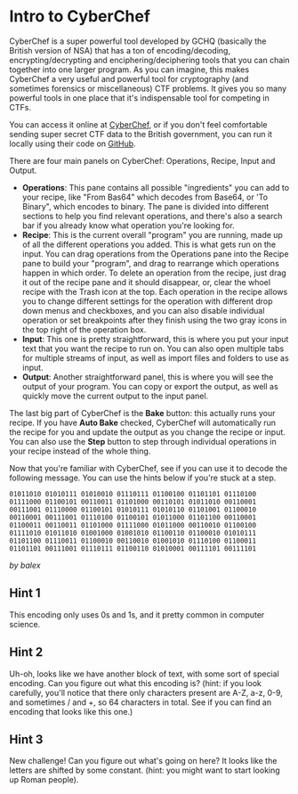 # Intro to CyberChef

CyberChef is a super powerful tool developed by GCHQ (basically the British version of NSA) that has a ton of encoding/decoding, encrypting/decrypting and enciphering/deciphering tools that you can chain together into one larger program. As you can imagine, this makes CyberChef a very useful and powerful tool for cryptography (and sometimes forensics or miscellaneous) CTF problems. It gives you so many powerful tools in one place that it's indispensable tool for competing in CTFs.

You can access it online at [CyberChef](https://gchq.github.io/CyberChef/), or if you don't feel comfortable sending super secret CTF data to the British government, you can run it locally using their code on [GitHub](https://github.com/gchq/CyberChef).

There are four main panels on CyberChef: Operations, Recipe, Input and Output.
- **Operations**: This pane contains all possible "ingredients" you can add to your recipe, like "From Bas64" which decodes from Base64, or 'To Binary", which encodes to binary. The pane is divided into different sections to help you find relevant operations, and there's also a search bar if you already know what operation you're looking for.
- **Recipe**: This is the current overall "program" you are running, made up of all the different operations you added. This is what gets run on the input. You can drag operations from the Operations pane into the Recipe pane to build your "program", and drag to rearrange which operations happen in which order. To delete an operation from the recipe, just drag it out of the recipe pane and it should disappear, or, clear the whoel recipe with the Trash icon at the top. Each operation in the recipe allows you to change different settings for the operation with different drop down menus and checkboxes, and you can also disable individual operation or set breakpoints after they finish using the two gray icons in the top right of the operation box.
- **Input**: This one is pretty straightforward, this is where you put your input text that you want the recipe to run on. You can also open multiple tabs for multiple streams of input, as well as import files and folders to use as input.
- **Output**: Another straightforward panel, this is where you will see the output of your program. You can copy or export the output, as well as quickly move the current output to the input panel.

The last big part of CyberChef is the **Bake** button: this actually runs your recipe. If you have **Auto Bake** checked, CyberChef will automatically run the recipe for you and update the output as you change the recipe or input. You can also use the **Step** button to step through individual operations in your recipe instead of the whole thing.

Now that you're familiar with CyberChef, see if you can use it to decode the following message. You can use the hints below if you're stuck at a step.

```
01011010 01010111 01010010 01110111 01100100 01101101 01110100 01111000 01100101 00110011 01101000 00110101 01011010 00110001 00111001 01110000 01100101 01010111 01010110 01101001 01100010 00110001 00111001 01110100 01100101 01011000 01101100 00110001 01100011 00110011 01101000 01111000 01011000 00110010 01100100 01111010 01011010 01001000 01001010 01100110 01100010 01010111 01101100 01110011 01100010 00110010 01001010 01110100 01100011 01101101 00111001 01110111 01100110 01010001 00111101 00111101
```

_by balex_

## Hint 1

This encoding only uses 0s and 1s, and it pretty common in computer science.

## Hint 2

Uh-oh, looks like we have another block of text, with some sort of special encoding. Can you figure out what this encoding is? (hint: if you look carefully, you\'ll notice that there only characters present are A-Z, a-z, 0-9, and sometimes / and +, so 64 characters in total. See if you can find an encoding that looks like this one.)

## Hint 3

New challenge! Can you figure out what\'s going on here? It looks like the letters are shifted by some constant. (hint: you might want to start looking up Roman people).
